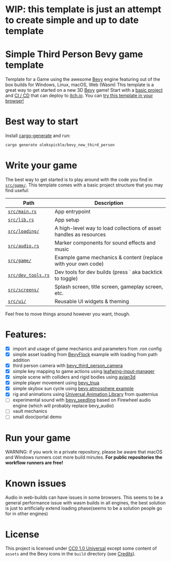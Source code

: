 
# WIP: this template is just an attempt to create simple and up to date template
# Simple Third Person Bevy game template

Template for a Game using the awesome [Bevy] engine featuring out of the box builds for Windows, Linux, macOS, Web (Wasm)
This template is a great way to get started on a new 3D [Bevy] game!
Start with a [basic project](#write-your-game) and [CI / CD](#release-your-game) that can deploy to [itch.io](https://itch.io).
You can [try this template in your browser!](https://olekspickle.itch.io/bevy-third-person)

# Best way to start

Install [cargo-generate] and run:
```bash
cargo generate olekspickle/bevy_new_third_person
```

# Write your game

The best way to get started is to play around with the code you find in [`src/game/`](./src/game).
This template comes with a basic project structure that you may find useful:

| Path                                               | Description                                                        |
| -------------------------------------------------- | ------------------------------------------------------------------ |
| [`src/main.rs`](./src/main.rs)                     | App entrypoint                                                     |
| [`src/lib.rs`](./src/lib.rs)                       | App setup                                                          |
| [`src/loading/`](./src/loading)                    | A high-level way to load collections of asset handles as resources |
| [`src/audio.rs`](./src/audio.rs)                   | Marker components for sound effects and music                      |
| [`src/game/`](./src/game)                          | Example game mechanics & content (replace with your own code)      |
| [`src/dev_tools.rs`](./src/dev_tools.rs)           | Dev tools for dev builds (press \` aka backtick to toggle)         |
| [`src/screens/`](./src/screens)                    | Splash screen, title screen, gameplay screen, etc.                 |
| [`src/ui/`](./src/ui)                              | Reusable UI widgets & theming                                      |

Feel free to move things around however you want, though.

# Features:
- [x] import and usage of game mechanics and parameters from .ron config
- [x] simple asset loading from [BevyFlock] example with loading from path addition
- [x] third person camera with [bevy_third_person_camera]
- [x] simple key mapping to game actions using [leafwing-input-manager]
- [x] simple scene with colliders and rigid bodies using [avian3d]
- [x] simple player movement using [bevy_tnua]
- [x] simple skybox sun cycle using [bevy atmosphere example]
- [x] rig and animations using [Universal Animation Library] from quaternius
- [ ] experimental sound with [bevy_seedling] based on Firewheel audio engine (which will probably replace bevy_audio)
- [ ] vault mechanics
- [ ] small door/portal demo

# Run your game

WARNING: if you work in a private repository, please be aware that macOS and Windows runners cost more build minutes.
**For public repositories the workflow runners are free!**

# Known issues

Audio in web-builds can have issues in some browsers. This seems to be a general performance issue with wasm builds in all engines, the best solution is just to artificially extend loading phase(seems to be a solution people go for in other engines)

# License

This project is licensed under [CC0 1.0 Universal](LICENSE) except some content of `assets` and the Bevy icons in the `build` directory (see [Credits](credits/CREDITS.md)).

[android-instructions]: https://github.com/bevyengine/bevy/blob/latest/examples/README.md#setup
[avian3d]: https://github.com/Jondolf/avian/tree/main/crates/avian3d
[bevy]: https://bevyengine.org/
[bevy atmosphere example]: https://bevyengine.org/examples/3d-rendering/atmosphere/
[bevy-discord]: https://discord.gg/bevy
[bevy-learn]: https://bevyengine.org/learn/
[bevy_third_person_camera]: https://github.com/The-DevBlog/bevy_third_person_camera
[bevy_tnua]: https://github.com/idanarye/bevy-tnua
[bevy_seedling]: https://github.com/CorvusPrudens/bevy_seedling
[Bevy Cheat Book]: https://bevy-cheatbook.github.io/introduction.html
[BevyFlock]: https://github.com/TheBevyFlock/bevy_new_2d
[cargo-generate]: https://github.com/cargo-generate/cargo-generate
[ios-instructions]: https://github.com/bevyengine/bevy/blob/latest/examples/README.md#setup-1
[leafwing-input-manager]: https://github.com/Leafwing-Studios/leafwing-input-manager
[mobile_dev_with_bevy_2]: https://www.nikl.me/blog/2023/notes_on_mobile_development_with_bevy_2/
[trunk]: https://trunkrs.dev/
[Universal Animation Library]: https://quaternius.itch.io/universal-animation-library
[workflow_bevy_android]: https://www.nikl.me/blog/2023/github_workflow_to_publish_android_app/
[workflow_bevy_ios]: https://www.nikl.me/blog/2023/github_workflow_to_publish_ios_app/
